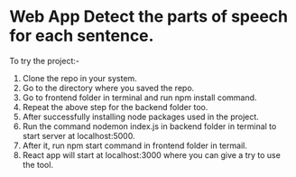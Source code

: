 # Web App Detect the parts of speech for each sentence.


To try the project:-
1. Clone the repo in your system.
2. Go to the directory where you saved the repo.
3. Go to frontend folder in terminal and run npm install command.
4. Repeat the above step for the backend folder too.
5. After successfully installing node packages used in the project.
6. Run the command nodemon index.js in backend folder in terminal to start server at localhost:5000.
7. After it, run npm start command in frontend folder in termail.
8. React app will start at localhost:3000 where you can give a try to use the tool.
